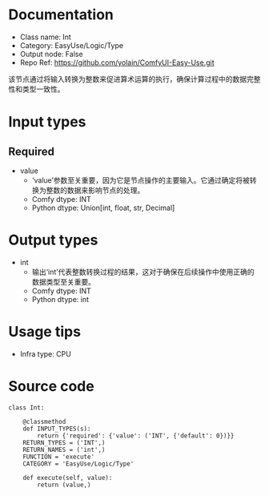 # Documentation
- Class name: Int
- Category: EasyUse/Logic/Type
- Output node: False
- Repo Ref: https://github.com/yolain/ComfyUI-Easy-Use.git

该节点通过将输入转换为整数来促进算术运算的执行，确保计算过程中的数据完整性和类型一致性。

# Input types
## Required
- value
    - ‘value’参数至关重要，因为它是节点操作的主要输入。它通过确定将被转换为整数的数据来影响节点的处理。
    - Comfy dtype: INT
    - Python dtype: Union[int, float, str, Decimal]

# Output types
- int
    - 输出‘int’代表整数转换过程的结果，这对于确保在后续操作中使用正确的数据类型至关重要。
    - Comfy dtype: INT
    - Python dtype: int

# Usage tips
- Infra type: CPU

# Source code
```
class Int:

    @classmethod
    def INPUT_TYPES(s):
        return {'required': {'value': ('INT', {'default': 0})}}
    RETURN_TYPES = ('INT',)
    RETURN_NAMES = ('int',)
    FUNCTION = 'execute'
    CATEGORY = 'EasyUse/Logic/Type'

    def execute(self, value):
        return (value,)
```